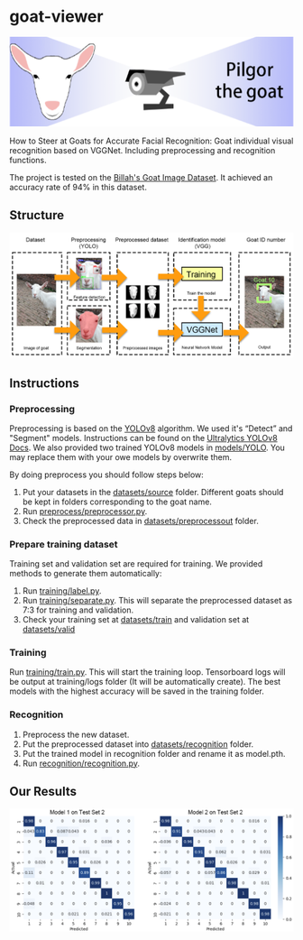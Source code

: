 # goat-viewer

<p align="center">
  <img src="https://github.com/P-WU-1999/goat-viewer/blob/main/repo_images/Concept.png">
</p>

How to Steer at Goats for Accurate Facial Recognition: Goat individual visual recognition based on VGGNet. Including 
preprocessing and recognition functions.

The project is tested on the [Billah's Goat Image Dataset](https://data.mendeley.com/datasets/4skwhnrscr/2). It achieved an accuracy rate of
94% in this dataset.

## Structure

<p align="center">
  <img src="https://github.com/P-WU-1999/goat-viewer/blob/main/repo_images/Methodology.png">
</p>

## Instructions

### Preprocessing

Preprocessing is based on the [YOLOv8](https://github.com/ultralytics/ultralytics) algorithm. We used it's “Detect” and 
"Segment" models. Instructions can be found on the [Ultralytics YOLOv8 Docs](https://docs.ultralytics.com/). 
We also provided two trained YOLOv8 models in [models/YOLO](https://github.com/P-WU-1999/goat-viewer/tree/main/models/YOLO).
You may replace them with your owe models by overwrite them.

By doing preprocess you should follow steps below:

1. Put your datasets in the [datasets/source](https://github.com/P-WU-1999/goat-viewer/tree/main/datasets/source) folder.
Different goats should be kept in folders corresponding to the goat name.
2. Run [preprocess/preprocessor.py](https://github.com/P-WU-1999/goat-viewer/blob/main/preprocess/preprocessor.py).
3. Check the preprocessed data in [datasets/preprocessout](https://github.com/P-WU-1999/goat-viewer/tree/main/datasets/preprocessout) folder.

### Prepare training dataset

Training set and validation set are required for training. We provided methods to generate them automatically:

1. Run [training/label.py](https://github.com/P-WU-1999/goat-viewer/blob/main/training/label.py).
2. Run [training/separate.py](https://github.com/P-WU-1999/goat-viewer/blob/main/training/separate.py). This will separate the preprocessed dataset as 7:3 for training and validation.
3. Check your training set at [datasets/train](https://github.com/P-WU-1999/goat-viewer/tree/main/datasets/train) and validation set at [datasets/valid](https://github.com/P-WU-1999/goat-viewer/tree/main/datasets/valid)

### Training

Run [training/train.py](https://github.com/P-WU-1999/goat-viewer/blob/main/training/train.py). This will start the training loop.
Tensorboard logs will be output at training/logs folder (It will be automatically create). The best models with the highest accuracy will be saved in the training folder.

### Recognition

1. Preprocess the new dataset.
2. Put the preprocessed dataset into [datasets/recognition](https://github.com/P-WU-1999/goat-viewer/tree/main/datasets/recognition) folder.
3. Put the trained model in recognition folder and rename it as model.pth.
4. Run [recognition/recognition.py](https://github.com/P-WU-1999/goat-viewer/blob/main/recognition/recognition.py).

## Our Results

<p align="center">
  <img src="https://github.com/P-WU-1999/goat-viewer/blob/main/repo_images/ncm.png">
</p>




